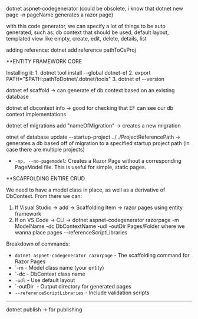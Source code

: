 dotnet aspnet-codegenerator (could be obsolete, i know that dotnet new page -n pageName generates a razor page)

with this code generator, we can specify a lot of things to be auto generated, such as: db context that should be used, default layout, templated view like empty, create, edit, delete, details, list

adding reference: dotnet add reference pathToCsProj


**ENTITY FRAMEWORK CORE 

Installing it: 
	1. dotnet tool install --global dotnet-ef
	2. export PATH="$PATH:pathToDotnet/.dotnet/tools"
	3. dotnet ef --version

dotnet ef scaffold -> can generate ef db context based on an existing database

dotnet ef dbcontext info -> good for checking that EF can see our db context implementations

dotnet ef migrations add "nameOfMigration" -> creates a new migration

otnet ef database update --startup-project ../../ProjectReferencePath -> generates a db based off of migration to a specified startup project path (in case there are multiple projects)

- `-np, --no-pagemodel`: Creates a Razor Page without a corresponding PageModel file. This is useful for simple, static pages.

**SCAFFOLDING ENTIRE CRUD

We need to have a model class in place, as well as a derivative of DbContext. From there we can:
1. If Visual Studio -> add -> Scaffolding Item  -> razor pages using entity framework
2. If on VS Code -> CLI -> dotnet aspnet-codegenerator razorpage -m ModelName -dc DbContextName -udl -outDir Pages/Folder where we wanna place pages --referenceScriptLibraries

Breakdown of commands:

- `dotnet aspnet-codegenerator razorpage` - The scaffolding command for Razor Pages
- `-m - Model class name (your entity)
- `-dc - DbContext class name
- `-udl` - Use default layout
- `-outDir  - Output directory for generated pages
- `--referenceScriptLibraries` - Include validation scripts



-------------------------

dotnet publish -> for publishing